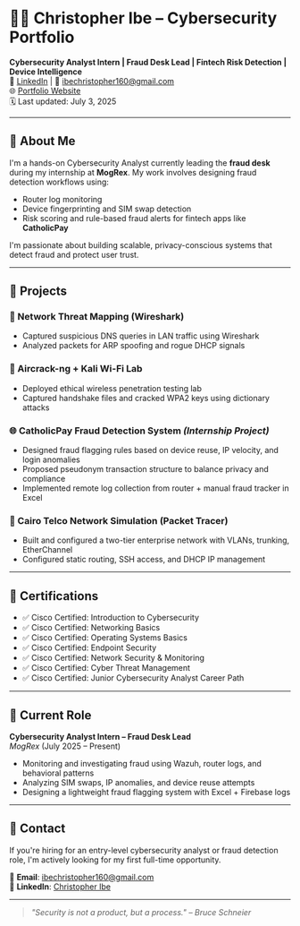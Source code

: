 # 👨‍💻 Christopher Ibe – Cybersecurity Portfolio

**Cybersecurity Analyst Intern | Fraud Desk Lead | Fintech Risk Detection | Device Intelligence**  
🔗 [LinkedIn](https://linkedin.com/in/christopher-ibe-26439a24b) | 📧 ibechristopher160@gmail.com  
🌐 [Portfolio Website](https://ibechristopheramogu.github.io/cybersecurity-portfolio/)  
🗓️ Last updated: July 3, 2025

---

## 🔐 About Me

I'm a hands-on Cybersecurity Analyst currently leading the **fraud desk** during my internship at **MogRex**. My work involves designing fraud detection workflows using:
- Router log monitoring
- Device fingerprinting and SIM swap detection
- Risk scoring and rule-based fraud alerts for fintech apps like **CatholicPay**

I'm passionate about building scalable, privacy-conscious systems that detect fraud and protect user trust.

---

## 🧪 Projects

### 📡 Network Threat Mapping (Wireshark)
- Captured suspicious DNS queries in LAN traffic using Wireshark
- Analyzed packets for ARP spoofing and rogue DHCP signals

### 🧰 Aircrack-ng + Kali Wi-Fi Lab
- Deployed ethical wireless penetration testing lab
- Captured handshake files and cracked WPA2 keys using dictionary attacks

### 🌐 CatholicPay Fraud Detection System *(Internship Project)*
- Designed fraud flagging rules based on device reuse, IP velocity, and login anomalies
- Proposed pseudonym transaction structure to balance privacy and compliance
- Implemented remote log collection from router + manual fraud tracker in Excel

### 🧱 Cairo Telco Network Simulation (Packet Tracer)
- Built and configured a two-tier enterprise network with VLANs, trunking, EtherChannel
- Configured static routing, SSH access, and DHCP IP management

---
## 🧾 Certifications

- ✅ Cisco Certified: Introduction to Cybersecurity  
- ✅ Cisco Certified: Networking Basics  
- ✅ Cisco Certified: Operating Systems Basics  
- ✅ Cisco Certified: Endpoint Security  
- ✅ Cisco Certified: Network Security & Monitoring  
- ✅ Cisco Certified: Cyber Threat Management  
- ✅ Cisco Certified: Junior Cybersecurity Analyst Career Path  

---

## 💼 Current Role

**Cybersecurity Analyst Intern – Fraud Desk Lead**  
*MogRex* (July 2025 – Present)  
- Monitoring and investigating fraud using Wazuh, router logs, and behavioral patterns  
- Analyzing SIM swaps, IP anomalies, and device reuse attempts  
- Designing a lightweight fraud flagging system with Excel + Firebase logs

---

## 📂 Contact

If you're hiring for an entry-level cybersecurity analyst or fraud detection role, I'm actively looking for my first full-time opportunity.

📧 **Email**: ibechristopher160@gmail.com  
🔗 **LinkedIn**: [Christopher Ibe](https://linkedin.com/in/christopher-ibe-26439a24b)

---

> *"Security is not a product, but a process." – Bruce Schneier*